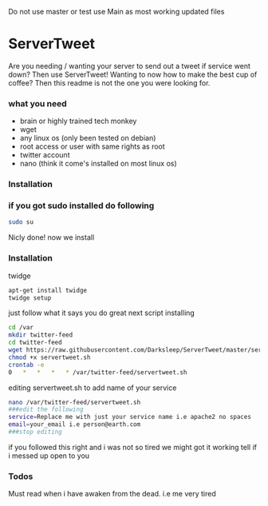 Do not use master or test use Main as most working updated files

# ServerTweet
Are you needing / wanting your server to send out a tweet if service went down? Then use ServerTweet! Wanting to now how to make the best cup of coffee? Then this readme is not the one you were looking for.

### what you need
  - brain or highly trained tech monkey
  - wget
  - any linux os (only been tested on debian)
  - root access or user with same rights as root
  - twitter account
  - nano (think it come's installed on most linux os)

### Installation
### if you got sudo installed do following
```sh
sudo su 
```
Nicly done!
now we install
### Installation
twidge
```sh
apt-get install twidge
twidge setup
```
just follow what it says you do great
next script installing
```sh
cd /var
mkdir twitter-feed
cd twitter-feed
wget https://raw.githubusercontent.com/Darksleep/ServerTweet/master/servertweet.sh
chmod +x servertweet.sh
crontab -e
0   *   *   *   * /var/twitter-feed/servertweet.sh
```

editing servertweet.sh to add name of your service
```sh
nano /var/twitter-feed/servertweet.sh
###edit the following
service=Replace me with just your service name i.e apache2 no spaces
email=your_email i.e person@earth.com
###stop editing
```
if you followed this right and i was not so tired we might got it working tell if i messed up open to you 

### Todos
Must read when i have awaken from the dead. i.e me very tired
